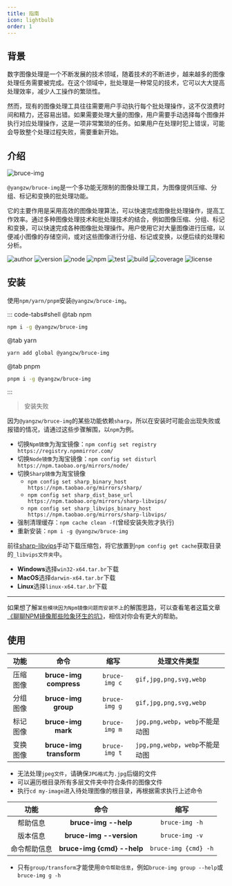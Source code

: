 ```yaml
---
title: 指南
icon: lightbulb
order: 1
---
```


## 背景

数字图像处理是一个不断发展的技术领域，随着技术的不断进步，越来越多的图像处理任务需要被完成。在这个领域中，批处理是一种常见的技术，它可以大大提高处理效率，减少人工操作的繁琐性。

然而，现有的图像处理工具往往需要用户手动执行每个批处理操作，这不仅浪费时间和精力，还容易出错。如果需要处理大量的图像，用户需要手动选择每个图像并执行对应处理操作，这是一项非常繁琐的任务。如果用户在处理时犯上错误，可能会导致整个处理过程失败，需要重新开始。

## 介绍

![bruce-img](https://img.shields.io/badge/@yangzw/bruce--img-多功能无限制的图像处理工具-66f.svg)

`@yangzw/bruce-img`是一个多功能无限制的图像处理工具，为图像提供压缩、分组、标记和变换的批处理功能。

它的主要作用是采用高效的图像处理算法，可以快速完成图像批处理操作，提高工作效率。通过多种图像处理技术和批处理技术的结合，例如图像压缩、分组、标记和变换，可以快速完成各种图像批处理操作。用户使用它对大量图像进行压缩，以便减小图像的存储空间，或对这些图像进行分组、标记或变换，以便后续的处理和分析。

![author](https://img.shields.io/badge/author-JowayYoung-f66.svg)
![version](https://img.shields.io/badge/version-1.3.2-f66.svg)
![node](https://img.shields.io/badge/node-%3E%3D18.18.0-3c9.svg)
![npm](https://img.shields.io/badge/npm-%3E%3D9.8.1-3c9.svg)
![test](https://img.shields.io/badge/test-passing-f90.svg)
![build](https://img.shields.io/badge/build-passing-f90.svg)
![coverage](https://img.shields.io/badge/coverage-mostly-09f.svg)
![license](https://img.shields.io/badge/license-MIT-09f.svg)

## 安装

使用`npm/yarn/pnpm`安装`@yangzw/bruce-img`。

::: code-tabs#shell
@tab npm

```sh
npm i -g @yangzw/bruce-img
```

@tab yarn

```sh
yarn add global @yangzw/bruce-img
```

@tab pnpm

```sh
pnpm i -g @yangzw/bruce-img
```

:::

> 安装失败

因为`@yangzw/bruce-img`的某些功能依赖`sharp`，所以在安装时可能会出现失败或报错的情况，请通过这些步骤解围，以`npm`为例。

- 切换`Npm镜像`为淘宝镜像：`npm config set registry https://registry.npmmirror.com/`
- 切换`Node镜像`为淘宝镜像：`npm config set disturl https://npm.taobao.org/mirrors/node/`
- 切换`Sharp镜像`为淘宝镜像
	- `npm config set sharp_binary_host https://npm.taobao.org/mirrors/sharp/`
	- `npm config set sharp_dist_base_url https://npm.taobao.org/mirrors/sharp-libvips/`
	- `npm config set sharp_libvips_binary_host https://npm.taobao.org/mirrors/sharp-libvips/`
- 强制清理缓存：`npm cache clean -f`(曾经安装失败才执行)
- 重新安装：`npm i -g @yangzw/bruce-img`

前往[sharp-libvips](https://github.com/lovell/sharp-libvips/releases)手动下载压缩包，将它放置到`npm config get cache`获取目录的`_libvips文件夹`中。

- **Windows**选择`win32-x64.tar.br`下载
- **MacOS**选择`darwin-x64.tar.br`下载
- **Linux**选择`linux-x64.tar.br`下载

---

如果想了解`某些模块因为Npm镜像问题而安装不上`的解围思路，可以查看笔者这篇文章[《聊聊NPM镜像那些险象环生的坑》](https://juejin.im/post/5edf60d4f265da76b559b6ac)，相信对你会有更大的帮助。

## 使用

功能|命令|缩写|处理文件类型
:-:|:-:|:-:|-
压缩图像|**bruce-img compress**|`bruce-img c`|`gif,jpg,png,svg,webp`
分组图像|**bruce-img group**|`bruce-img g`|`gif,jpg,png,svg,webp`
标记图像|**bruce-img mark**|`bruce-img m`|`jpg,png,webp`，`webp`不能是动图
变换图像|**bruce-img transform**|`bruce-img t`|`jpg,png,webp`，`webp`不能是动图

- 无法处理`jpeg文件`，请确保`JPG格式`为`.jpg`后缀的文件
- 可以遍历根目录所有多层文件夹中符合条件的图像文件
- 执行`cd my-image`进入待处理图像的根目录，再根据需求执行上述命令

功能|命令|缩写
:-:|:-:|:-:
帮助信息|**bruce-img --help**|`bruce-img -h`
版本信息|**bruce-img --version**|`bruce-img -v`
命令帮助信息|**bruce-img {cmd} --help**|`bruce-img {cmd} -h`

- 只有`group/transform`才能使用`命令帮助信息`，例如`bruce-img group --help`或`bruce-img g -h`